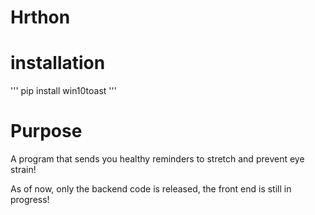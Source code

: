 # Hrthon
# installation
'''
    pip install win10toast
'''
# Purpose
A program that sends you healthy reminders to stretch and prevent eye strain!

As of now, only the backend code is released, the front end is still in progress!
